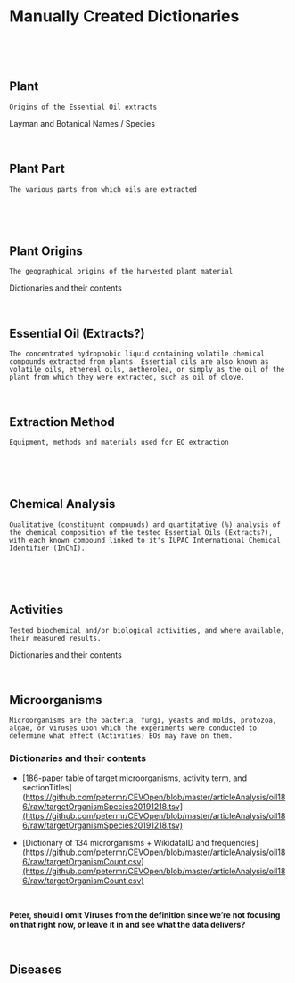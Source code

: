 **Manually Created Dictionaries**
=================================

 

 

**Plant**
---------

~~~~~~~~~~~~~~~~~~~~~~~~~~~~~~~~~~~~~~~~~~~~~~~~~~~~~~~~~~~~~~~~~~~~~~~~~~~~~~~~
Origins of the Essential Oil extracts
~~~~~~~~~~~~~~~~~~~~~~~~~~~~~~~~~~~~~~~~~~~~~~~~~~~~~~~~~~~~~~~~~~~~~~~~~~~~~~~~

Layman and Botanical Names / Species

 

**Plant Part**
--------------

~~~~~~~~~~~~~~~~~~~~~~~~~~~~~~~~~~~~~~~~~~~~~~~~~~~~~~~~~~~~~~~~~~~~~~~~~~~~~~~~
The various parts from which oils are extracted
~~~~~~~~~~~~~~~~~~~~~~~~~~~~~~~~~~~~~~~~~~~~~~~~~~~~~~~~~~~~~~~~~~~~~~~~~~~~~~~~

 

 

**Plant Origins**
-----------------

~~~~~~~~~~~~~~~~~~~~~~~~~~~~~~~~~~~~~~~~~~~~~~~~~~~~~~~~~~~~~~~~~~~~~~~~~~~~~~~~
The geographical origins of the harvested plant material
~~~~~~~~~~~~~~~~~~~~~~~~~~~~~~~~~~~~~~~~~~~~~~~~~~~~~~~~~~~~~~~~~~~~~~~~~~~~~~~~

Dictionaries and their contents

 

**Essential Oil (Extracts?)**
-----------------------------

~~~~~~~~~~~~~~~~~~~~~~~~~~~~~~~~~~~~~~~~~~~~~~~~~~~~~~~~~~~~~~~~~~~~~~~~~~~~~~~~
The concentrated hydrophobic liquid containing volatile chemical compounds extracted from plants. Essential oils are also known as volatile oils, ethereal oils, aetherolea, or simply as the oil of the plant from which they were extracted, such as oil of clove.
~~~~~~~~~~~~~~~~~~~~~~~~~~~~~~~~~~~~~~~~~~~~~~~~~~~~~~~~~~~~~~~~~~~~~~~~~~~~~~~~

 

**Extraction Method**
---------------------

~~~~~~~~~~~~~~~~~~~~~~~~~~~~~~~~~~~~~~~~~~~~~~~~~~~~~~~~~~~~~~~~~~~~~~~~~~~~~~~~
Equipment, methods and materials used for EO extraction
~~~~~~~~~~~~~~~~~~~~~~~~~~~~~~~~~~~~~~~~~~~~~~~~~~~~~~~~~~~~~~~~~~~~~~~~~~~~~~~~

 

 

**Chemical Analysis**
---------------------

~~~~~~~~~~~~~~~~~~~~~~~~~~~~~~~~~~~~~~~~~~~~~~~~~~~~~~~~~~~~~~~~~~~~~~~~~~~~~~~~
Qualitative (constituent compounds) and quantitative (%) analysis of the chemical composition of the tested Essential Oils (Extracts?), with each known compound linked to it's IUPAC International Chemical Identifier (InChI). 
~~~~~~~~~~~~~~~~~~~~~~~~~~~~~~~~~~~~~~~~~~~~~~~~~~~~~~~~~~~~~~~~~~~~~~~~~~~~~~~~

 

 

**Activities**
--------------

~~~~~~~~~~~~~~~~~~~~~~~~~~~~~~~~~~~~~~~~~~~~~~~~~~~~~~~~~~~~~~~~~~~~~~~~~~~~~~~~
Tested biochemical and/or biological activities, and where available, their measured results.
~~~~~~~~~~~~~~~~~~~~~~~~~~~~~~~~~~~~~~~~~~~~~~~~~~~~~~~~~~~~~~~~~~~~~~~~~~~~~~~~

Dictionaries and their contents

 

**Microorganisms**
------------------

~~~~~~~~~~~~~~~~~~~~~~~~~~~~~~~~~~~~~~~~~~~~~~~~~~~~~~~~~~~~~~~~~~~~~~~~~~~~~~~~
Microorganisms are the bacteria, fungi, yeasts and molds, protozoa, algae, or viruses upon which the experiments were conducted to determine what effect (Activities) EOs may have on them.
~~~~~~~~~~~~~~~~~~~~~~~~~~~~~~~~~~~~~~~~~~~~~~~~~~~~~~~~~~~~~~~~~~~~~~~~~~~~~~~~

### Dictionaries and their contents

-   [186-paper table of target microorganisms, activity term, and
    sectionTitles](https://github.com/petermr/CEVOpen/blob/master/articleAnalysis/oil186/raw/targetOrganismSpecies20191218.tsv](https://github.com/petermr/CEVOpen/blob/master/articleAnalysis/oil186/raw/targetOrganismSpecies20191218.tsv)

-   [Dictionary of 134 microrganisms + WikidataID and
    frequencies](https://github.com/petermr/CEVOpen/blob/master/articleAnalysis/oil186/raw/targetOrganismCount.csv](https://github.com/petermr/CEVOpen/blob/master/articleAnalysis/oil186/raw/targetOrganismCount.csv)

 

**Peter, should I omit Viruses from the definition since we’re not focusing on
that right now, or leave it in and see what the data delivers?**

 

**Diseases**
------------
